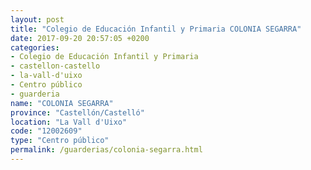 ```yaml
---
layout: post
title: "Colegio de Educación Infantil y Primaria COLONIA SEGARRA"
date: 2017-09-20 20:57:05 +0200
categories:
- Colegio de Educación Infantil y Primaria
- castellon-castello
- la-vall-d'uixo
- Centro público
- guarderia
name: "COLONIA SEGARRA"
province: "Castellón/Castelló"
location: "La Vall d'Uixo"
code: "12002609"
type: "Centro público"
permalink: /guarderias/colonia-segarra.html
---
```

